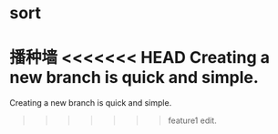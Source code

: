 # sort
播种墙
<<<<<<< HEAD
Creating a new branch is quick and simple.
=======
Creating a new branch is quick and simple.
>>>>>>> feature1
edit.